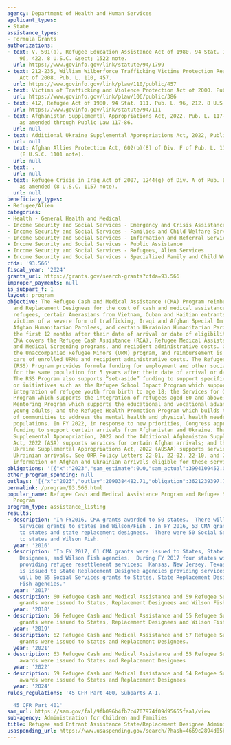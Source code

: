 ```yaml
---
agency: Department of Health and Human Services
applicant_types:
- State
assistance_types:
- Formula Grants
authorizations:
- text: V, 501(a), Refugee Education Assistance Act of 1980. 94 Stat. 1799. Pub. L.
    96, 422. 8 U.S.C. &sect; 1522 note.
  url: https://www.govinfo.gov/link/statute/94/1799
- text: 212-235, William Wilberforce Trafficking Victims Protection Reauthorization
    Act of 2008. Pub. L. 110, 457.
  url: https://www.govinfo.gov/link/plaw/110/public/457
- text: Victims of Trafficking and Violence Protection Act of 2000. Pub. L. 106, 386.
  url: https://www.govinfo.gov/link/plaw/106/public/386
- text: 412, Refugee Act of 1980. 94 Stat. 111. Pub. L. 96, 212. 8 U.S.C. &sect; 1522(e).
  url: https://www.govinfo.gov/link/statute/94/111
- text: Afghanistan Supplemental Appropriations Act, 2022. Pub. L. 117-43, Title III,
    as amended through Public Law 117-86.
  url: null
- text: Additional Ukraine Supplemental Appropriations Act, 2022, Public Law 117-128.
  url: null
- text: Afghan Allies Protection Act, 602(b)(8) of Div. F of Pub. L. 118-8, as amended
    (8 U.S.C. 1101 note).
  url: null
- text: .
  url: null
- text: Refugee Crisis in Iraq Act of 2007, 1244(g) of Div. A of Pub. L. 110-181,
    as amended (8 U.S.C. 1157 note).
  url: null
beneficiary_types:
- Refugee/Alien
categories:
- Health - General Health and Medical
- Income Security and Social Services - Emergency and Crisis Assistance
- Income Security and Social Services - Families and Child Welfare Services
- Income Security and Social Services - Information and Referral Services
- Income Security and Social Services - Public Assistance
- Income Security and Social Services - Refugees, Alien Services
- Income Security and Social Services - Specialized Family and Child Welfare Services
cfda: '93.566'
fiscal_year: '2024'
grants_url: https://grants.gov/search-grants?cfda=93.566
improper_payments: null
is_subpart_f: 1
layout: program
objective: The Refugee Cash and Medical Assistance (CMA) Program reimburses States
  and Replacement Designees for the cost of cash and medical assistance provided to
  refugees, certain Amerasians from Vietnam, Cuban and Haitian entrants, asylees,
  victims of a severe form of trafficking, Iraqi and Afghan Special Immigrants, certain
  Afghan Humanitarian Parolees, and certain Ukrainian Humanitarian Parolees during
  the first 12 months after their date of arrival or date of eligibility. Specifically,
  CMA covers the Refugee Cash Assistance (RCA), Refugee Medical Assistance (RMA),
  and Medical Screening programs, and recipient administrative costs. CMA also includes
  the Unaccompanied Refugee Minors (URM) program, and reimbursement is provided for
  care of enrolled URMs and recipient administrative costs. The Refugee Support Services
  (RSS) Program provides formula funding for employment and other social services
  for the same population for 5 years after their date of arrival or date of eligibility.
  The RSS Program also supports “set-aside” funding to support specific populations
  or initiatives such as the Refugee School Impact Program which supports the academic
  integration of refugee youth from birth to age 18; the Services for Older Refugee
  Program which supports the integration of refugees aged 60 and above; the Youth
  Mentoring Program which supports the educational and vocational advancement of refugee
  young adults; and the Refugee Health Promotion Program which builds the capacity
  of communities to address the mental health and physical health needs of refugee
  populations. In FY 2022, in response to new priorities, Congress appropriated specific
  funding to support certain arrivals from Afghanistan and Ukraine. The Afghanistan
  Supplemental Appropriation, 2022 and the Additional Afghanistan Supplemental Appropriations
  Act, 2022 (ASA) supports services for certain Afghan arrivals; and the Additional
  Ukraine Supplemental Appropriations Act, 2022 (AUSAA) supports services for certain
  Ukrainian arrivals. See ORR Policy Letters 22-01, 22-02, 22-10, and 22-13 for additional
  information on Afghan and Ukrainian arrivals eligible for these services.
obligations: '[{"x":"2023","sam_estimate":0.0,"sam_actual":3994109452.0,"usa_spending_actual":3784863135.09},{"x":"2024","sam_estimate":0.0,"sam_actual":2731183864.0,"usa_spending_actual":2512317959.0},{"x":"2025","sam_estimate":0.0,"sam_actual":3141756794.0,"usa_spending_actual":1301555601.32}]'
other_program_spending: null
outlays: '[{"x":"2023","outlay":2090384482.71,"obligation":3621239397.75},{"x":"2024","outlay":6797044774.6,"obligation":2864004282.35},{"x":"2025","outlay":1958096999.77,"obligation":1487643168.39}]'
permalink: /program/93.566.html
popular_name: Refugee Cash and Medical Assistance Program and Refugee Support Services
  Program
program_type: assistance_listing
results:
- description: 'In FY2016, CMA grants awarded to 50 states.  There will be 50 Social
    Services grants to states and Wilson/Fish . In FY 2016, 53 CMA grants were awarded
    to states and state replacement designees.  There were 50 Social Services grants
    to states and Wilson Fish.  '
  year: '2016'
- description: 'In FY 2017, 61 CMA grants were issued to States, State Replacement
    Designees, and Wilson Fish agencies.  During FY 2017 four states withdrew from
    providing refugee resettlement services:  Kansas, New Jersey, Texas, and Maine.  Funding
    is issued to State Replacement Designee agencies providing services in these states.  There
    will be 55 Social Services grants to States, State Replacement Designees and Wilson
    Fish agencies.'
  year: '2017'
- description: 60 Refugee Cash and Medical Assistance and 59 Refugee Support Services
    grants were issued to States, Replacement Designees and Wilson Fish agencies.
  year: '2018'
- description: 56 Refugee Cash and Medical Assistance and 55 Refugee Support Services
    grants were issued to States, Replacement Designees and Wilson Fish agencies.
  year: '2019'
- description: 62 Refugee Cash and Medical Assistance and 57 Refugee Support Services
    grants were issued to States and Replacement Designees.
  year: '2021'
- description: 63 Refugee Cash and Medical Assistance and 55 Refugee Support Services
    awards were issued to States and Replacement Designees
  year: '2022'
- description: 59 Refugee Cash and Medical Assistance and 54 Refugee Support Services
    awards were issued to States and Replacement Designees
  year: '2024'
rules_regulations: '45 CFR Part 400, Subparts A-I.

  45 CFR Part 401'
sam_url: https://sam.gov/fal/9fb096b4fb7c4707974f09d95655faa1/view
sub-agency: Administration for Children and Families
title: Refugee and Entrant Assistance State/Replacement Designee Administered Programs
usaspending_url: https://www.usaspending.gov/search/?hash=4669c2894d05b6333e001554a56b608e
---
```


